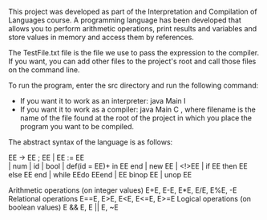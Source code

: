 This project was developed as part of the Interpretation and Compilation of Languages course. A programming language has been developed that allows you to perform arithmetic operations, print results and variables and store values in memory and access them by references.

The TestFile.txt file is the file we use to pass the expression to the compiler. If you want, you can add other files to the project's root and call those files on the command line.

To run the program, enter the src directory and run the following command:
- If you want it to work as an interpreter: java Main I
- If you want it to work as a compiler: java Main C <filename>, where filename is the name of the file found at the root of the project in which you place the program you want to be compiled.

The abstract syntax of the language is as follows:

EE -> EE ; EE | EE := EE  
| num | id | bool 
| def(id = EE)+ in EE end | new EE | <!>EE 
| if EE then EE else EE end 
| while EEdo EEend 
| EE binop EE | unop EE

Arithmetic operations (on integer values) 
E+E, E-E, E*E, E/E, E%E, -E 
Relational operations 
E==E, E>E, E<E, E<=E, E>=E 
Logical operations (on boolean values) 
E && E, E || E, ~E
